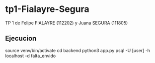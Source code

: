 # tp1-Fialayre-Segura
TP 1 de Felipe FIALAYRE (112202) y Juana SEGURA (111805)

## Ejecucion
source venv/bin/activate
cd backend
python3 app.py
psql -U [user] -h localhost -d falta_envido


